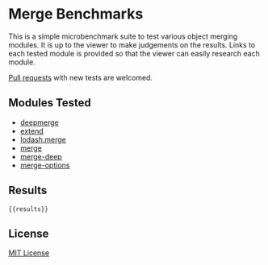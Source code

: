 # Merge Benchmarks

This is a simple microbenchmark suite to test various object merging modules.
It is up to the viewer to make judgements on the results. Links to each tested
module is provided so that the viewer can easily research each module.

[Pull requests](https://github.com/jsumners/merge-benchmarks) with new tests
are welcomed.

## Modules Tested

+ [deepmerge](https://www.npmjs.com/package/deepmerge)
+ [extend](https://www.npmjs.com/package/extend)
+ [lodash.merge](https://www.npmjs.com/package/lodash.merge)
+ [merge](https://www.npmjs.com/package/merge)
+ [merge-deep](https://www.npmjs.com/package/merge-deep)
+ [merge-options](https://www.npmjs.com/package/merge-options)

## Results

```
{{results}}
```

## License

[MIT License](http://jsumners.mit-license.org)
